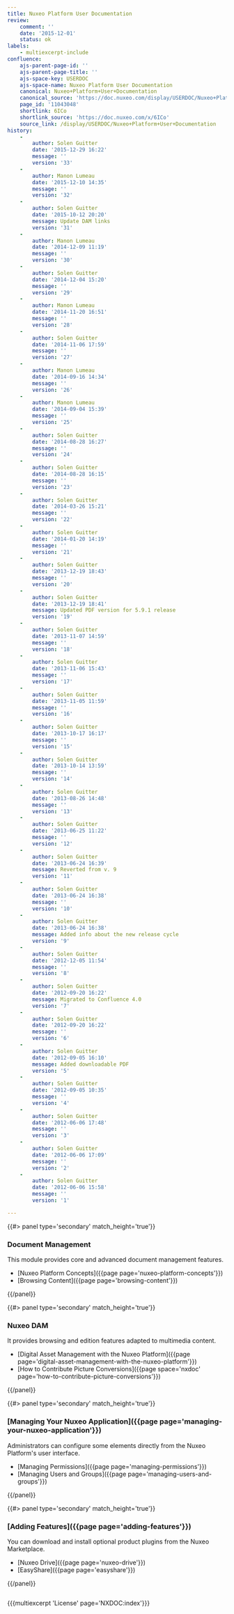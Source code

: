 ```yaml
---
title: Nuxeo Platform User Documentation
review:
    comment: ''
    date: '2015-12-01'
    status: ok
labels:
    - multiexcerpt-include
confluence:
    ajs-parent-page-id: ''
    ajs-parent-page-title: ''
    ajs-space-key: USERDOC
    ajs-space-name: Nuxeo Platform User Documentation
    canonical: Nuxeo+Platform+User+Documentation
    canonical_source: 'https://doc.nuxeo.com/display/USERDOC/Nuxeo+Platform+User+Documentation'
    page_id: '11043048'
    shortlink: 6ICo
    shortlink_source: 'https://doc.nuxeo.com/x/6ICo'
    source_link: /display/USERDOC/Nuxeo+Platform+User+Documentation
history:
    -
        author: Solen Guitter
        date: '2015-12-29 16:22'
        message: ''
        version: '33'
    -
        author: Manon Lumeau
        date: '2015-12-10 14:35'
        message: ''
        version: '32'
    -
        author: Solen Guitter
        date: '2015-10-12 20:20'
        message: Update DAM links
        version: '31'
    -
        author: Manon Lumeau
        date: '2014-12-09 11:19'
        message: ''
        version: '30'
    -
        author: Solen Guitter
        date: '2014-12-04 15:20'
        message: ''
        version: '29'
    -
        author: Manon Lumeau
        date: '2014-11-20 16:51'
        message: ''
        version: '28'
    -
        author: Solen Guitter
        date: '2014-11-06 17:59'
        message: ''
        version: '27'
    -
        author: Manon Lumeau
        date: '2014-09-16 14:34'
        message: ''
        version: '26'
    -
        author: Manon Lumeau
        date: '2014-09-04 15:39'
        message: ''
        version: '25'
    -
        author: Solen Guitter
        date: '2014-08-28 16:27'
        message: ''
        version: '24'
    -
        author: Solen Guitter
        date: '2014-08-28 16:15'
        message: ''
        version: '23'
    -
        author: Solen Guitter
        date: '2014-03-26 15:21'
        message: ''
        version: '22'
    -
        author: Solen Guitter
        date: '2014-01-20 14:19'
        message: ''
        version: '21'
    -
        author: Solen Guitter
        date: '2013-12-19 18:43'
        message: ''
        version: '20'
    -
        author: Solen Guitter
        date: '2013-12-19 18:41'
        message: Updated PDF version for 5.9.1 release
        version: '19'
    -
        author: Solen Guitter
        date: '2013-11-07 14:59'
        message: ''
        version: '18'
    -
        author: Solen Guitter
        date: '2013-11-06 15:43'
        message: ''
        version: '17'
    -
        author: Solen Guitter
        date: '2013-11-05 11:59'
        message: ''
        version: '16'
    -
        author: Solen Guitter
        date: '2013-10-17 16:17'
        message: ''
        version: '15'
    -
        author: Solen Guitter
        date: '2013-10-14 13:59'
        message: ''
        version: '14'
    -
        author: Solen Guitter
        date: '2013-08-26 14:48'
        message: ''
        version: '13'
    -
        author: Solen Guitter
        date: '2013-06-25 11:22'
        message: ''
        version: '12'
    -
        author: Solen Guitter
        date: '2013-06-24 16:39'
        message: Reverted from v. 9
        version: '11'
    -
        author: Solen Guitter
        date: '2013-06-24 16:38'
        message: ''
        version: '10'
    -
        author: Solen Guitter
        date: '2013-06-24 16:38'
        message: Added info about the new release cycle
        version: '9'
    -
        author: Solen Guitter
        date: '2012-12-05 11:54'
        message: ''
        version: '8'
    -
        author: Solen Guitter
        date: '2012-09-20 16:22'
        message: Migrated to Confluence 4.0
        version: '7'
    -
        author: Solen Guitter
        date: '2012-09-20 16:22'
        message: ''
        version: '6'
    -
        author: Solen Guitter
        date: '2012-09-05 16:10'
        message: Added downloadable PDF
        version: '5'
    -
        author: Solen Guitter
        date: '2012-09-05 10:35'
        message: ''
        version: '4'
    -
        author: Solen Guitter
        date: '2012-06-06 17:48'
        message: ''
        version: '3'
    -
        author: Solen Guitter
        date: '2012-06-06 17:09'
        message: ''
        version: '2'
    -
        author: Solen Guitter
        date: '2012-06-06 15:58'
        message: ''
        version: '1'

---
```

<div class="row" data-equalizer data-equalize-on="medium"><div class="column medium-6">{{#> panel type='secondary' match_height='true'}}

### Document Management

This module provides core and advanced document management features.

- [Nuxeo Platform Concepts]({{page page='nuxeo-platform-concepts'}})
- [Browsing Content]({{page page='browsing-content'}})

{{/panel}}</div><div class="column medium-6">{{#> panel type='secondary' match_height='true'}}

### Nuxeo DAM

It provides browsing and edition features adapted to multimedia content.

- [Digital Asset Management with the Nuxeo Platform]({{page page='digital-asset-management-with-the-nuxeo-platform'}})
- [How to Contribute Picture Conversions]({{page space='nxdoc' page='how-to-contribute-picture-conversions'}})

{{/panel}}</div></div><div class="row" data-equalizer data-equalize-on="medium"><div class="column medium-6">{{#> panel type='secondary' match_height='true'}}

### [Managing Your Nuxeo Application]({{page page='managing-your-nuxeo-application'}})

Administrators can configure some elements directly from the Nuxeo Platform's user interface.

- [Managing Permissions]({{page page='managing-permissions'}})
- [Managing Users and Groups]({{page page='managing-users-and-groups'}})

{{/panel}}</div><div class="column medium-6">{{#> panel type='secondary' match_height='true'}}

### [Adding Features]({{page page='adding-features'}})

You can download and install optional product plugins from the Nuxeo Marketplace.

- [Nuxeo Drive]({{page page='nuxeo-drive'}})
- [EasyShare]({{page page='easyshare'}})

{{/panel}}</div></div>

{{{multiexcerpt 'License' page='NXDOC:index'}}}
